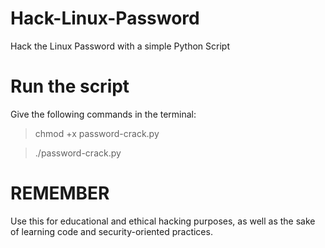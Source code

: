 # Hack-Linux-Password
Hack the Linux Password with a simple Python Script

# Run the script

Give the following commands in the terminal:

> chmod +x password-crack.py

> ./password-crack.py

# REMEMBER
Use this for educational and ethical hacking purposes, as well as the sake of learning code and security-oriented practices. 
